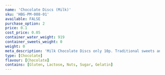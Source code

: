 ```yaml
---
name: 'Chocolate Discs (Milk)'
sku: 'HBG-PM-008-01'
available: FALSE
purchase_option: 2
price: 0.1
cost_price: 0.05
container_water_weight: 919
container_sweets_weight: 0
weight: 0
meta_description: 'Milk Chocolate Discs only 10p. Traditional sweets and more at Humbugs Confectionery Store. Specialists in satisfying your sweet tooth!'
type: [Chocolate]
flavour: [Chocolate]
contains: [Gluten, Lactose, Nuts, Sugar, Gelatin]
---
```

